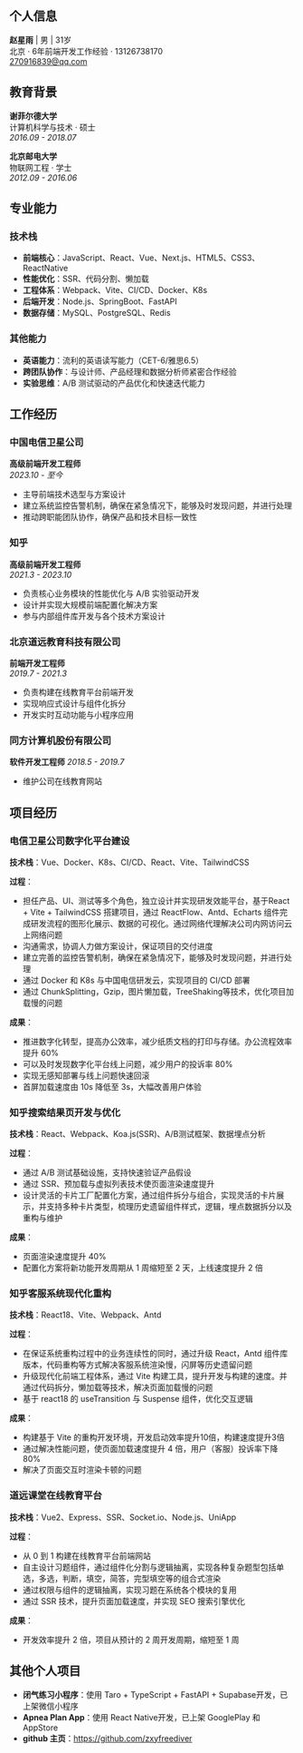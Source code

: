 ## 个人信息
**赵星雨** | 男 | 31岁  
北京 · 6年前端开发工作经验 · 13126738170  
270916839@qq.com

## 教育背景

**谢菲尔德大学**  
计算机科学与技术 · 硕士  
*2016.09 - 2018.07*

**北京邮电大学**  
物联网工程 · 学士  
*2012.09 - 2016.06*

## 专业能力

### 技术栈
- **前端核心**：JavaScript、React、Vue、Next.js、HTML5、CSS3、ReactNative
- **性能优化**：SSR、代码分割、懒加载
- **工程体系**：Webpack、Vite、CI/CD、Docker、K8s
- **后端开发**：Node.js、SpringBoot、FastAPI
- **数据存储**：MySQL、PostgreSQL、Redis

### 其他能力
- **英语能力**：流利的英语读写能力（CET-6/雅思6.5）
- **跨团队协作**：与设计师、产品经理和数据分析师紧密合作经验
- **实验思维**：A/B 测试驱动的产品优化和快速迭代能力

## 工作经历

### 中国电信卫星公司
**高级前端开发工程师**  
*2023.10 - 至今*
- 主导前端技术选型与方案设计
- 建立系统监控告警机制，确保在紧急情况下，能够及时发现问题，并进行处理
- 推动跨职能团队协作，确保产品和技术目标一致性

### 知乎
**高级前端开发工程师**  
*2021.3 - 2023.10*
- 负责核心业务模块的性能优化与 A/B 实验驱动开发
- 设计并实现大规模前端配置化解决方案
- 参与内部组件库开发与各个技术方案设计

### 北京道远教育科技有限公司
**前端开发工程师**  
*2019.7 - 2021.3*
- 负责构建在线教育平台前端开发
- 实现响应式设计与组件化拆分
- 开发实时互动功能与小程序应用

### 同方计算机股份有限公司
**软件开发工程师**
*2018.5 - 2019.7*
- 维护公司在线教育网站

## 项目经历

### 电信卫星公司数字化平台建设
**技术栈**：Vue、Docker、K8s、CI/CD、React、Vite、TailwindCSS

**过程**：
- 担任产品、UI、测试等多个角色，独立设计并实现研发效能平台，基于React + Vite + TailwindCSS 搭建项目，通过 ReactFlow、Antd、Echarts 组件完成研发流程的图形化展示、数据的可视化。通过网络代理解决公司内网访问云上网络问题
- 沟通需求，协调人力做方案设计，保证项目的交付进度
- 建立完善的监控告警机制，确保在紧急情况下，能够及时发现问题，并进行处理
- 通过 Docker 和 K8s 与中国电信研发云，实现项目的 CI/CD 部署
- 通过 ChunkSplitting，Gzip，图片懒加载，TreeShaking等技术，优化项目加载慢的问题


**成果**：
- 推进数字化转型，提高办公效率，减少纸质文档的打印与存储。办公流程效率提升 60%
- 可以及时发现数字化平台线上问题，减少用户的投诉率 80%
- 实现无感知部署与线上问题快速回滚
- 首屏加载速度由 10s 降低至 3s，大幅改善用户体验


### 知乎搜索结果页开发与优化
**技术栈**：React、Webpack、Koa.js(SSR)、A/B测试框架、数据埋点分析 

**过程**：
- 通过 A/B 测试基础设施，支持快速验证产品假设
- 通过 SSR、预加载与虚拟列表技术使页面渲染速度提升
- 设计灵活的卡片工厂配置化方案，通过组件拆分与组合，实现灵活的卡片展示，并支持多种卡片类型，梳理历史遗留组件样式，逻辑，埋点数据拆分以及重构与维护

**成果**：
- 页面渲染速度提升 40%
- 配置化方案将新功能开发周期从 1 周缩短至 2 天，上线速度提升 2 倍

### 知乎客服系统现代化重构
**技术栈**：React18、Vite、Webpack、Antd

**过程**：
- 在保证系统重构过程中的业务连续性的同时，通过升级 React，Antd 组件库版本，代码重构等方式解决客服系统渲染慢，闪屏等历史遗留问题
- 升级现代化前端工程体系，通过 Vite 构建工具，提升开发与构建的速度。并通过代码拆分，懒加载等技术，解决页面加载慢的问题
- 基于 react18 的 useTransition 与 Suspense 组件，优化交互逻辑

**成果**：
- 构建基于 Vite 的重构开发环境，开发启动效率提升10倍，构建速度提升3倍
- 通过解决性能问题，使页面加载速度提升 4 倍，用户（客服）投诉率下降 80%
- 解决了页面交互时渲染卡顿的问题

### 道远课堂在线教育平台
**技术栈**：Vue2、Express、SSR、Socket.io、Node.js、UniApp

**过程**：
- 从 0 到 1 构建在线教育平台前端网站
- 自主设计习题组件，通过组件化分割与逻辑抽离，实现各种复杂题型包括单选，多选，判断，填空，简答，完型填空等的组合式渲染
- 通过权限与组件的逻辑抽离，实现习题在系统各个模块的复用
- 通过 SSR 技术，提升页面加载速度，并实现 SEO 搜索引擎优化

**成果**：
- 开发效率提升 2 倍，项目从预计的 2 周开发周期，缩短至 1 周

## 其他个人项目
- **闭气练习小程序**：使用 Taro + TypeScript + FastAPI + Supabase开发，已上架微信小程序
- **Apnea Plan App**：使用 React Native开发，已上架 GooglePlay 和 AppStore
- **github 主页**：https://github.com/zxyfreediver
